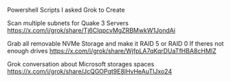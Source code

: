 Powershell Scripts I asked Grok to Create

Scan multiple subnets for Quake 3 Servers https://x.com/i/grok/share/Tj6ClqpcvMgZRBMwkW1JondAi

Grab all removable NVMe Storage and make it RAID 5 or RAID 0 If theres not enough drives https://x.com/i/grok/share/WjfpLA7qKqrDUaTfHBA8cHMIZ

Grok conversation about Microsoft storages spaces https://x.com/i/grok/share/JcQGOPqt9E8lHvHeAuTlJxo24
